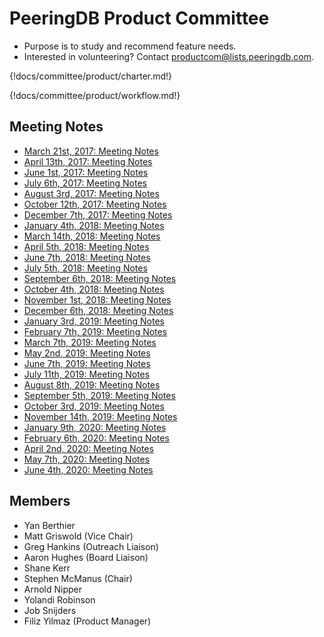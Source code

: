 # PeeringDB Product Committee

- Purpose is to study and recommend feature needs.
- Interested in volunteering? Contact [productcom@lists.peeringdb.com](mailto:productcom@lists.peeringdb.com).

{!docs/committee/product/charter.md!}

{!docs/committee/product/workflow.md!}

## Meeting Notes

- [March 21st, 2017: Meeting Notes](notes/2017-03-21_Product_Committee_Notes.pdf)
- [April 13th, 2017: Meeting Notes](notes/2017-04-13_Product_Committee_Notes.pdf)
- [June 1st, 2017: Meeting Notes](notes/2017-06-01_Product_Committee_Notes.pdf)
- [July 6th, 2017: Meeting Notes](notes/2017-07-06_Product_Committee_Notes.pdf)
- [August 3rd, 2017: Meeting Notes](notes/2017-08-03_Product_Committee_Notes.pdf)
- [October 12th, 2017: Meeting Notes](notes/2017-10-12_Product_Committee_Notes.pdf)
- [December 7th, 2017: Meeting Notes](notes/2017-12-07_Product_Committee_Notes.pdf)
- [January 4th, 2018: Meeting Notes](notes/2018-01-04_Product_Committee_Notes.pdf)
- [March 14th, 2018: Meeting Notes](notes/2018-03-14_Product_Committee_Notes.pdf)
- [April 5th, 2018: Meeting Notes](notes/2018-04-05_Product_Committee_Notes.pdf)
- [June 7th, 2018: Meeting Notes](notes/2018-06-07_Product_Committee_Notes.pdf)
- [July 5th, 2018: Meeting Notes](notes/2018-07-05_Product_Committee_Notes.pdf)
- [September 6th, 2018: Meeting Notes](notes/2018-09-06_Product_Committee_Notes.pdf)
- [October 4th, 2018: Meeting Notes](notes/2018-10-04_Product_Committee_Notes.pdf)
- [November 1st, 2018: Meeting Notes](notes/2018-11-01_Product_Committee_Notes.pdf)
- [December 6th, 2018: Meeting Notes](notes/2018-12-06_Product_Committee_Notes.pdf)
- [January 3rd, 2019: Meeting Notes](notes/2019-01-03_Product_Committee_Notes.pdf)
- [February 7th, 2019: Meeting Notes](notes/2019-02-07_Product_Committee_Notes.pdf)
- [March 7th, 2019: Meeting Notes](notes/2019-03-07_Product_Committee_Notes.pdf)
- [May 2nd, 2019: Meeting Notes](notes/2019-05-02_Product_Committee_Notes.pdf)
- [June 7th, 2019: Meeting Notes](notes/2019-06-07_Product_Committee_Notes.pdf)
- [July 11th, 2019: Meeting Notes](notes/2019-07-11_Product_Committee_Notes.pdf)
- [August 8th, 2019: Meeting Notes](notes/2019-08-08_Product_Committee_Notes.pdf)
- [September 5th, 2019: Meeting Notes](notes/2019-09-05_Product_Committee_Notes.pdf)
- [October 3rd, 2019: Meeting Notes](notes/2019-10-03_Product_Committee_Notes.pdf)
- [November 14th, 2019: Meeting Notes](notes/2019-11-14_Product_Committee_Notes.pdf)
- [January 9th, 2020: Meeting Notes](notes/2020-01-09_Product_Committee_Notes.pdf)
- [February 6th, 2020: Meeting Notes](notes/2020-02-06_Product_Committee_Notes.pdf)
- [April 2nd, 2020: Meeting Notes](notes/2020-04-02_Product_Committee_Notes.pdf)
- [May 7th, 2020: Meeting Notes](notes/2020-05-07_Product_Committee_Notes.pdf)
- [June 4th, 2020: Meeting Notes](notes/2020-06-04_Product_Committee_Notes.pdf)

## Members
- Yan Berthier
- Matt Griswold (Vice Chair)
- Greg Hankins (Outreach Liaison)
- Aaron Hughes (Board Liaison)
- Shane Kerr
- Stephen McManus (Chair)
- Arnold Nipper
- Yolandi Robinson
- Job Snijders
- Filiz Yilmaz (Product Manager)

